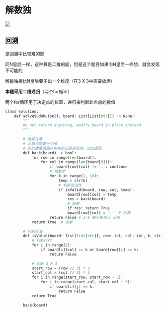 # 解数独

![](Pasted%20image%2020221209165325.png)

## 回溯

是回溯中比较难的题

同N皇后一样，这种算是二维的题，但是这个题目如果向N皇后一样想，就会发现不可能的

解数独相比N皇后要多出一个维度（在3 X 3中需要放满）

**本题采用二维递归**（两个for循环）

两个for循环用于决定点的位置，递归来判断此点放的数值

```python
class Solution:
	def solveSudoku(self, board: List[List[str]]) -> None:
		"""
		Do not return anything, modify board in-place instead.
		"""
	
		# 需要注意
		# 此题只需要一个解
		# 所以需要返回布尔来标记是否填满，立刻返回
		def back(board) -> bool:
			for row in range(len(board)):
				for col in range(len(board[0])):
					if board[row][col] != '.': continue
					# 填数字
					for k in range(1, 10):
						temp = str(k)
						# 判断合法性
						if isValid(board, row, col, temp):
							board[row][col] = temp
							res = back(board)
							# 结果
							if res: return True
							board[row][col] = '.'  # 回溯
					return False # 1-9 都不能填入 无解
			return True  # 有解
	
		# 判断合法
		def isValid(board: list[list[str]], row: int, col: int, k: str) -> bool:
			# 判断行列
			for i in range(9):
				if board[i][col] == k or board[row][i] == k:
					return False
	
			# 判断 3 X 3
			start_row = (row // 3) * 3
			start_col = (col // 3) * 3
			for i in range(start_row, start_row + 3):
				for j in range(start_col, start_col + 3):
					if board[i][j] == k:
						return False
			return True
	
		back(board)
```